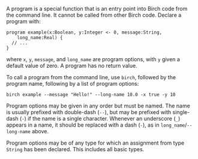 A program is a special function that is an entry point into Birch code from the command line. It cannot be called from other Birch code. Declare a program with:

    program example(x:Boolean, y:Integer <- 0, message:String,
        long_name:Real) {
      // ...
    }

where `x`, `y`, `message`, and `long_name` are program options, with `y` given a default value of zero. A program has no return value.

To call a program from the command line, use `birch`, followed by the program name, following by a list of program options:

    birch example --message "Hello!" --long-name 10.0 -x true -y 10

Program options may be given in any order but must be named. The name is usually prefixed with double-dash (`--`), but may be prefixed with single-dash (`-`) if the name is a single character. Whenever an underscore (`_`) appears in a name, it should be replaced with a dash (`-`), as in `long_name`/`--long-name` above.

Program options may be of any type for which an assignment from type `String` has been declared. This includes all basic types.
